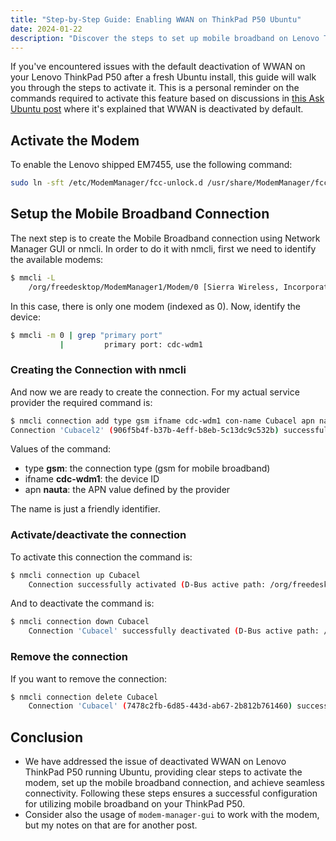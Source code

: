 ```yaml
---
title: "Step-by-Step Guide: Enabling WWAN on ThinkPad P50 Ubuntu"
date: 2024-01-22
description: "Discover the steps to set up mobile broadband on Lenovo ThinkPad P50 using Ubuntu. Our guide simplifies the WWAN activation process, ensuring a hassle-free experience for users."
---
```


If you've encountered issues with the default deactivation of WWAN on your Lenovo ThinkPad P50 after a fresh Ubuntu install, this guide will walk you through the steps to activate it. This is a personal reminder on the commands required to activate this feature based on discussions in [this Ask Ubuntu post](https://askubuntu.com/a/1436705/1023633) where it's explained that WWAN is deactivated by default.

## Activate the Modem

To enable the Lenovo shipped EM7455, use the following command:

```bash
sudo ln -sft /etc/ModemManager/fcc-unlock.d /usr/share/ModemManager/fcc-unlock.available.d/1199:9079
```

## Setup the Mobile Broadband Connection

The next step is to create the Mobile Broadband connection using Network Manager GUI or nmcli. In order to do it with nmcli, first we need to identify the available modems:

```bash
$ mmcli -L
    /org/freedesktop/ModemManager1/Modem/0 [Sierra Wireless, Incorporated] Sierra Wireless EM7455 Qualcomm Snapdragon X7 LTE-A
```

In this case, there is only one modem (indexed as 0). Now, identify the device:

```bash
$ mmcli -m 0 | grep "primary port"
           |         primary port: cdc-wdm1
```

### Creating the Connection with nmcli

And now we are ready to create the connection. For my actual service provider the required command is:

```bash
$ nmcli connection add type gsm ifname cdc-wdm1 con-name Cubacel apn nauta
Connection 'Cubacel2' (906f5b4f-b37b-4eff-b8eb-5c13dc9c532b) successfully added.
```

Values of the command:
- type **gsm**: the connection type (gsm for mobile broadband)
- ifname **cdc-wdm1**: the device ID
- apn **nauta**: the APN value defined by the provider

The name is just a friendly identifier.


### Activate/deactivate the connection 
To activate this connection the command is:

```bash
$ nmcli connection up Cubacel
    Connection successfully activated (D-Bus active path: /org/freedesktop/NetworkManager/ActiveConnection/21)
```

And to deactivate the command is:

```bash
$ nmcli connection down Cubacel
    Connection 'Cubacel' successfully deactivated (D-Bus active path: /org/freedesktop/NetworkManager/ActiveConnection/21)
```

### Remove the connection 

If you want to remove the connection:

```bash
$ nmcli connection delete Cubacel
    Connection 'Cubacel' (7478c2fb-6d85-443d-ab67-2b812b761460) successfully deleted.
```

## Conclusion 

- We have addressed the issue of deactivated WWAN on Lenovo ThinkPad P50 running Ubuntu, providing clear steps to activate the modem, set up the mobile broadband connection, and achieve seamless connectivity. Following these steps ensures a successful configuration for utilizing mobile broadband on your ThinkPad P50.
- Consider also the usage of `modem-manager-gui` to work with the modem, but my notes on that are for another post.
